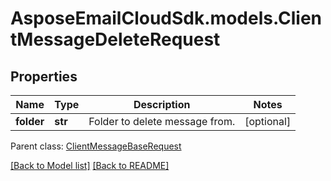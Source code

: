 # AsposeEmailCloudSdk.models.ClientMessageDeleteRequest
## Properties
Name | Type | Description | Notes
------------ | ------------- | ------------- | -------------
**folder** | **str** | Folder to delete message from.              | [optional] 

 Parent class: [ClientMessageBaseRequest](ClientMessageBaseRequest.md)

[[Back to Model list]](Models.md) [[Back to README]](README.md)


